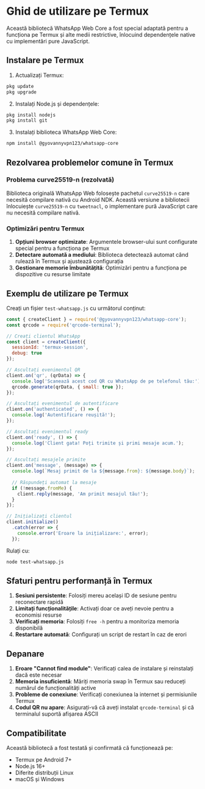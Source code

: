 # Ghid de utilizare pe Termux

Această bibliotecă WhatsApp Web Core a fost special adaptată pentru a funcționa pe Termux și alte medii restrictive, înlocuind dependențele native cu implementări pure JavaScript.

## Instalare pe Termux

1. Actualizați Termux:
```bash
pkg update
pkg upgrade
```

2. Instalați Node.js și dependențele:
```bash
pkg install nodejs
pkg install git
```

3. Instalați biblioteca WhatsApp Web Core:
```bash
npm install @gyovannyvpn123/whatsapp-core
```

## Rezolvarea problemelor comune în Termux

### Problema curve25519-n (rezolvată)

Biblioteca originală WhatsApp Web folosește pachetul `curve25519-n` care necesită compilare nativă cu Android NDK. Această versiune a bibliotecii înlocuiește `curve25519-n` cu `tweetnacl`, o implementare pură JavaScript care nu necesită compilare nativă.

### Optimizări pentru Termux

1. **Opțiuni browser optimizate**: Argumentele browser-ului sunt configurate special pentru a funcționa pe Termux
2. **Detectare automată a mediului**: Biblioteca detectează automat când rulează în Termux și ajustează configurația
3. **Gestionare memorie îmbunătățită**: Optimizări pentru a funcționa pe dispozitive cu resurse limitate

## Exemplu de utilizare pe Termux

Creați un fișier `test-whatsapp.js` cu următorul conținut:

```javascript
const { createClient } = require('@gyovannyvpn123/whatsapp-core');
const qrcode = require('qrcode-terminal');

// Creați clientul WhatsApp
const client = createClient({
  sessionId: 'termux-session',
  debug: true
});

// Ascultați evenimentul QR
client.on('qr', (qrData) => {
  console.log('Scanează acest cod QR cu WhatsApp de pe telefonul tău:');
  qrcode.generate(qrData, { small: true });
});

// Ascultați evenimentul de autentificare
client.on('authenticated', () => {
  console.log('Autentificare reușită!');
});

// Ascultați evenimentul ready
client.on('ready', () => {
  console.log('Client gata! Poți trimite și primi mesaje acum.');
});

// Ascultați mesajele primite
client.on('message', (message) => {
  console.log(`Mesaj primit de la ${message.from}: ${message.body}`);
  
  // Răspundeți automat la mesaje
  if (!message.fromMe) {
    client.reply(message, 'Am primit mesajul tău!');
  }
});

// Inițializați clientul
client.initialize()
  .catch(error => {
    console.error('Eroare la inițializare:', error);
  });
```

Rulați cu:
```bash
node test-whatsapp.js
```

## Sfaturi pentru performanță în Termux

1. **Sesiuni persistente**: Folosiți mereu același ID de sesiune pentru reconectare rapidă
2. **Limitați funcționalitățile**: Activați doar ce aveți nevoie pentru a economisi resurse
3. **Verificați memoria**: Folosiți `free -h` pentru a monitoriza memoria disponibilă
4. **Restartare automată**: Configurați un script de restart în caz de erori

## Depanare

1. **Eroare "Cannot find module"**: Verificați calea de instalare și reinstalați dacă este necesar
2. **Memoria insuficientă**: Măriți memoria swap în Termux sau reduceți numărul de funcționalități active
3. **Probleme de conexiune**: Verificați conexiunea la internet și permisiunile Termux
4. **Codul QR nu apare**: Asigurați-vă că aveți instalat `qrcode-terminal` și că terminalul suportă afișarea ASCII

## Compatibilitate

Această bibliotecă a fost testată și confirmată că funcționează pe:
- Termux pe Android 7+
- Node.js 16+
- Diferite distribuții Linux
- macOS și Windows